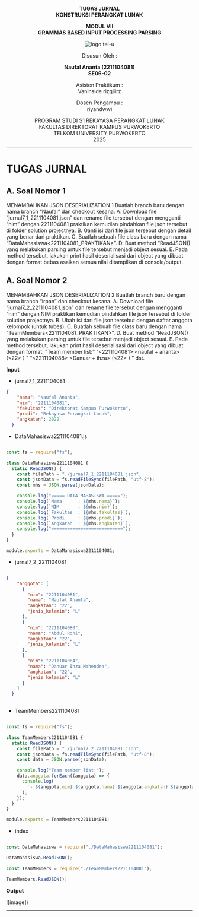 <div align="center">

**TUGAS JURNAL**  
**KONSTRUKSI PERANGKAT LUNAK**

**MODUL VII**  
**GRAMMAS BASED INPUT PROCESSING PARSING**

![logo tel-u](https://github.com/user-attachments/assets/3a44181d-9c92-47f6-8cf0-87755117fd99)

Disusun Oleh :

**Naufal Ananta (2211104081)**  
**SE06-02**

Asisten Praktikum :  
Vaninside
rizqiiirz

Dosen Pengampu :  
riyandwwi

PROGRAM STUDI S1 REKAYASA PERANGKAT LUNAK  
FAKULTAS DIREKTORAT KAMPUS PURWOKERTO  
TELKOM UNIVERSITY PURWOKERTO  
2025

</div>

---

# TUGAS JURNAL

## A. Soal Nomor 1

MENAMBAHKAN JSON DESERIALIZATION 1
Buatlah branch baru dengan nama branch “Naufal” dan checkout kesana.
A. Download file “jurnal7_1_2211104081.json” dan rename file tersebut dengan mengganti “nim”
dengan 2211104081 praktikan kemudian pindahkan file json tersebut di folder solution projectnya.
B. Ganti isi dari file json tersebut dengan detail yang benar dari praktikan.
C. Buatlah sebuah file class baru dengan nama “DataMahasiswa<2211104081_PRAKTIKAN>”.
D. Buat method “ReadJSON() yang melakukan parsing untuk file tersebut menjadi object
sesuai.
E. Pada method tersebut, lakukan print hasil deserialisasi dari object yang dibuat dengan
format bebas asalkan semua nilai ditampilkan di console/output.

## A. Soal Nomor 2

MENAMBAHKAN JSON DESERIALIZATION 2
Buatlah branch baru dengan nama branch “irpan” dan checkout kesana.
A. Download file “jurnal7_2_2211104081.json” dan rename file tersebut dengan mengganti “nim”
dengan NIM praktikan kemudian pindahkan file json tersebut di folder solution projectnya.
B. Ubah isi dari file json tersebut dengan daftar anggota kelompok (untuk tubes).
C. Buatlah sebuah file class baru dengan nama “TeamMembers<2211104081_PRAKTIKAN>”.
D. Buat method “ReadJSON() yang melakukan parsing untuk file tersebut menjadi object
sesuai.
E. Pada method tersebut, lakukan print hasil deserialisasi dari object yang dibuat dengan
format:
“Team member list:”
“<2211104081> <naufal + ananta> (<22> <L>) ”
“<2211104088> <Danuar + ihza> (<22> <L>) ”
dst.

**Input**

- jurnal7_1_2211104081

```json
{
    "nama": "Naufal Ananta",
    "nim": "2211104081",
    "fakultas": "Direktorat Kampus Purwokerto",
    "prodi": "Rekayasa Perangkat Lunak",
    "angkatan": 2022
  }  
```

- DataMahasiswa2211104081.js

```js

const fs = require("fs");

class DataMahasiswa2211104081 {
  static ReadJSON() {
    const filePath = "./jurnal7_1_2211104081.json";
    const jsonData = fs.readFileSync(filePath, "utf-8");
    const mhs = JSON.parse(jsonData);

    console.log("===== DATA MAHASISWA =====");
    console.log(`Nama      : ${mhs.nama}`);
    console.log(`NIM       : ${mhs.nim}`);
    console.log(`Fakultas  : ${mhs.fakultas}`);
    console.log(`Prodi     : ${mhs.prodi}`);
    console.log(`Angkatan  : ${mhs.angkatan}`);
    console.log("===========================");
  }
}

module.exports = DataMahasiswa2211104081;

```

- jurnal7_2_2211104081

```json

{
    "anggota": [
      {
        "nim": "2211104081",
        "nama": "Naufal Ananta",
        "angkatan": "22",
        "jenis_kelamin": "L"
      },
      {
        "nim": "2211104080",
        "nama": "Abdul Roni",
        "angkatan": "22",
        "jenis_kelamin": "L"
      },
      {
        "nim": "2211104084",
        "nama": "Danuar Ihza Mahendra",
        "angkatan": "22",
        "jenis_kelamin": "L"
      }
    ]
  }
  
```

- TeamMembers2211104081

```js

const fs = require("fs");

class TeamMembers2211104081 {
  static ReadJSON() {
    const filePath = "./jurnal7_2_2211104081.json";
    const jsonData = fs.readFileSync(filePath, "utf-8");
    const data = JSON.parse(jsonData);

    console.log("Team member list:");
    data.anggota.forEach((anggota) => {
      console.log(
        `- ${anggota.nim} ${anggota.nama} ${anggota.angkatan} ${anggota.jenis_kelamin}`
      );
    });
  }
}

module.exports = TeamMembers2211104081;

```

- index

```js

const DataMahasiswa = require("./DataMahasiswa2211104081");

DataMahasiswa.ReadJSON();

const TeamMembers = require("./TeamMembers2211104081");

TeamMembers.ReadJSON();

```

**Output**

![image])

---